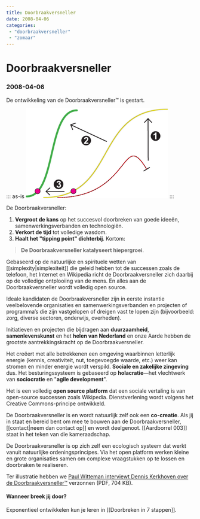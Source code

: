 ```yaml
---
title: Doorbraakversneller
date: 2008-04-06
categories:
 - "doorbraakversneller"
 - "zomaar"
---
```


# Doorbraakversneller
### 2008-04-06

De ontwikkeling van de Doorbraakversneller™ is gestart.

::: as-is
<img src="doorbraakversnellergrafiek.png">
:::

De Doorbraakversneller:
1. **Vergroot de kans** op het succesvol doorbreken van goede ideeën, samenwerkingsverbanden en technologiën.
1. **Verkort de tijd** tot volledige wasdom.
1. **Haalt het "tipping point" dichterbij**. Kortom:
> **De Doorbraakversneller katalyseert hiepergroei**.

Gebaseerd op de natuurlijke en spirituele wetten van [[simplexity|simplexiteit]] die geleid hebben tot de successen zoals de telefoon, het Internet en Wikipedia richt de Doorbraakversneller zich daarbij op de volledige ontplooiing van de mens. En alles aan de Doorbraakversneller wordt volledig open source.

Ideale kandidaten de Doorbraakversneller zijn in eerste instantie veelbelovende organisaties en samenwerkingsverbanden en projecten of programma’s die zijn vastgelopen of dreigen vast te lopen zijn (bijvoorbeeld: zorg, diverse sectoren, onderwijs, overheden).

Initiatieven en projecten die bijdragen aan **duurzaamheid**, **samenlevenskunst** en het **helen van Nederland** en onze Aarde hebben de grootste aantrekkingskracht op de Doorbraakversneller.

Het creëert met alle betrokkenen een omgeving waarbinnen letterlijk energie (kennis, creativiteit, nut, toegevoegde waarde, etc.) weer kan stromen en minder energie wordt verspild. **Sociale en zakelijke zingeving** dus. Het besturingssysteem is gebaseerd op **holacratie**—het vlechtwerk van **sociocratie** en "**agile development**".

Het is een volledig **open source platform** dat een sociale vertaling is van open-source successen zoals Wikipedia. Dienstverlening wordt volgens het Creative Commons-principe ontwikkeld.

De Doorbraakversneller is en wordt natuurlijk zelf ook een **co-creatie**. Als jij in staat en bereid bent om mee te bouwen aan de Doorbraakversneller, [[contact|neem dan contact op]] en wordt deelgenoot. [[Aardborrel 003]] staat in het teken van die kameraadschap.

De Doorbraakversneller is op zich zelf een ecologisch systeem dat werkt vanuit natuurlijke ordeningsprincipes. Via het open platform werken kleine en grote organisaties samen om complexe vraagstukken op te lossen en doorbraken te realiseren.

Ter illustratie hebben we <a href="aardbron-doorbraakversneller-interview-005.pdf" download>Paul Witteman interviewt Dennis Kerkhoven over de Doorbraakversneller™</a> verzonnen (PDF, 704 KB).

#### Wanneer breek jij door?
Exponentieel ontwikkelen kun je leren in [[Doorbreken in 7 stappen]].